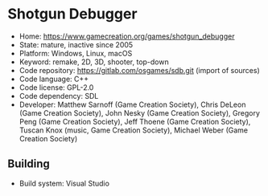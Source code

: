 # Shotgun Debugger

- Home: https://www.gamecreation.org/games/shotgun_debugger
- State: mature, inactive since 2005
- Platform: Windows, Linux, macOS
- Keyword: remake, 2D, 3D, shooter, top-down
- Code repository: https://gitlab.com/osgames/sdb.git (import of sources)
- Code language: C++
- Code license: GPL-2.0
- Code dependency: SDL
- Developer: Matthew Sarnoff (Game Creation Society), Chris DeLeon (Game Creation Society), John Nesky (Game Creation Society), Gregory Peng (Game Creation Society), Jeff Thoene (Game Creation Society), Tuscan Knox (music, Game Creation Society), Michael Weber (Game Creation Society)

## Building

- Build system: Visual Studio

